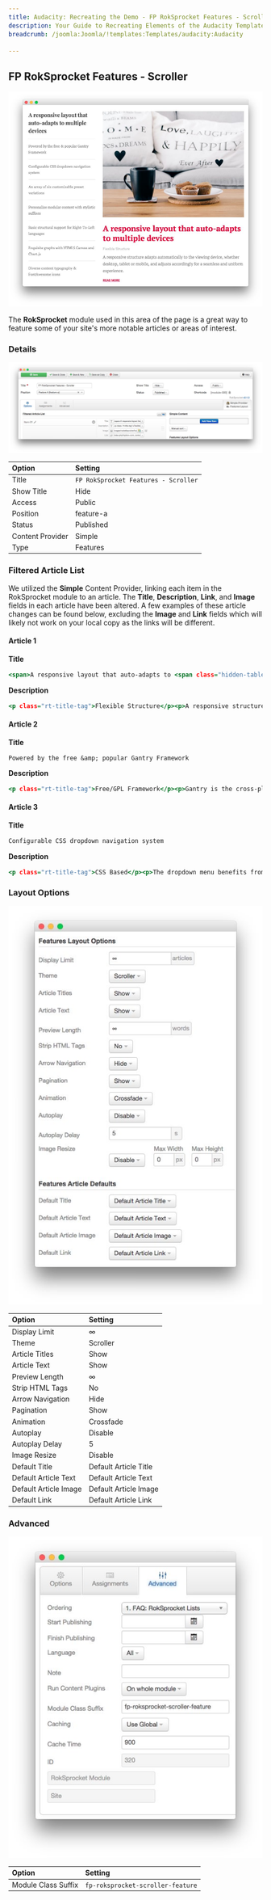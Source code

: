 ```yaml
---
title: Audacity: Recreating the Demo - FP RokSprocket Features - Scroller
description: Your Guide to Recreating Elements of the Audacity Template for Joomla
breadcrumb: /joomla:Joomla/!templates:Templates/audacity:Audacity

---
```


FP RokSprocket Features - Scroller
----

![](assets/demo_4.jpeg)

The **RokSprocket** module used in this area of the page is a great way to feature some of your site's more notable articles or areas of interest.

### Details

![](assets/demo_4a.jpeg)

| Option           | Setting                              |
| :----------      | :----------                          |
| Title            | `FP RokSprocket Features - Scroller` |
| Show Title       | Hide                                 |
| Access           | Public                               |
| Position         | feature-a                            |
| Status           | Published                            |
| Content Provider | Simple                               |
| Type             | Features                             |

### Filtered Article List

We utilized the **Simple** Content Provider, linking each item in the RokSprocket module to an article. The **Title**, **Description**, **Link**, and **Image** fields in each article have been altered. A few examples of these article changes can be found below, excluding the **Image** and **Link** fields which will likely not work on your local copy as the links will be different.

#### Article 1

**Title**

~~~ .html
<span>A responsive layout that auto-adapts to <span class="hidden-tablet">multiple </span><span class="visible-tablet">most </span>devices</span>
~~~

**Description**

~~~ .html
<p class="rt-title-tag">Flexible Structure</p><p>A responsive structure adapts automatically to the viewing device, whether desktop, tablet or mobile, and adjusts accordingly for a seamless and uniform experience.</p>
~~~

#### Article 2

**Title**

~~~
Powered by the free &amp; popular Gantry Framework
~~~

**Description**

~~~ .html
<p class="rt-title-tag">Free/GPL Framework</p><p>Gantry is the cross-platform framework that sits at the center of the theme, providing a rich library of standardized features, packaged with an intuitive control panel.</p>
~~~

#### Article 3

**Title**

~~~ .html
Configurable CSS dropdown navigation system
~~~

**Description**

~~~ .html
<p class="rt-title-tag">CSS Based</p><p>The dropdown menu benefits from inline icons, subtext, modules and positions, alongside multiple columns, all configurable on a per-menu-item basis.</p>
~~~

### Layout Options

![](assets/demo_4b.jpeg)

| Option                | Setting               |
| :----------           | :----------           |
| Display Limit         | ∞                     |
| Theme                 | Scroller              |
| Article Titles        | Show                  |
| Article Text          | Show                  |
| Preview Length        | ∞                     |
| Strip HTML Tags       | No                    |
| Arrow Navigation      | Hide                  |
| Pagination            | Show                  |
| Animation             | Crossfade             |
| Autoplay              | Disable               |
| Autoplay Delay        | 5                     |
| Image Resize          | Disable               |
| Default Title         | Default Article Title |
| Default Article Text  | Default Article Text  |
| Default Article Image | Default Article Image |
| Default Link          | Default Article Link  |

### Advanced

![](assets/demo_4c.jpeg)

| Option              | Setting                           |
| :----------         | :----------                       |
| Module Class Suffix | `fp-roksprocket-scroller-feature` |
